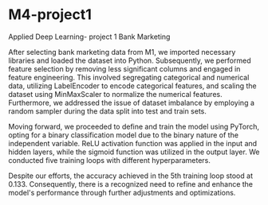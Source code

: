 # M4-project1
Applied Deep Learning- project 1
Bank Marketing 

After selecting bank marketing data from M1, we imported necessary libraries and loaded the dataset into Python. Subsequently, we performed feature selection by removing less significant columns and engaged in feature engineering. This involved segregating categorical and numerical data, utilizing LabelEncoder to encode categorical features, and scaling the dataset using MinMaxScaler to normalize the numerical features. Furthermore, we addressed the issue of dataset imbalance by employing a random sampler during the data split into test and train sets.

Moving forward, we proceeded to define and train the model using PyTorch, opting for a binary classification model due to the binary nature of the independent variable. ReLU activation function was applied in the input and hidden layers, while the sigmoid function was utilized in the output layer. We conducted five training loops with different hyperparameters.

Despite our efforts, the accuracy achieved in the 5th training loop stood at 0.133. Consequently, there is a recognized need to refine and enhance the model's performance through further adjustments and optimizations.
